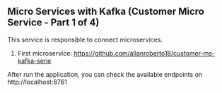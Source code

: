 ## Micro Services with Kafka (Customer Micro Service - Part 1 of 4)

This service is responsible to connect microservices. 

1. First microservice: https://github.com/allanroberto18/customer-ms-kafka-serie

After run the application, you can check the available endpoints on http://localhost:8761